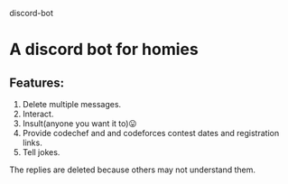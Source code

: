 discord-bot
# A discord bot for homies

## Features:
1. Delete multiple messages.
2. Interact.
3. Insult(anyone you want it to)😛
4. Provide codechef and and codeforces contest dates and registration links.
5. Tell jokes.

The replies are deleted because others may not understand them.
